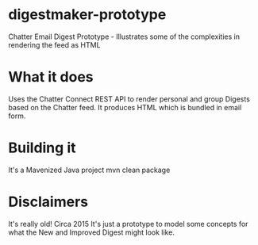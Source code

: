 # digestmaker-prototype
Chatter Email Digest Prototype - Illustrates some of the complexities in rendering the feed as HTML

# What it does
Uses the Chatter Connect REST API to render personal and group Digests based on the Chatter feed.   It produces HTML which is bundled in email form.

# Building it
It's a Mavenized Java project
mvn clean package

# Disclaimers
It's really old!  Circa 2015
It's just a prototype to model some concepts for what the New and Improved Digest might look like.
